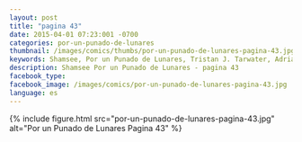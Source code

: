 ```yaml
---
layout: post
title: "pagina 43"
date: 2015-04-01 07:23:001 -0700
categories: por-un-punado-de-lunares
thumbnail: /images/comics/thumbs/por-un-punado-de-lunares-pagina-43.jpg
keywords: Shamsee, Por un Punado de Lunares, Tristan J. Tarwater, Adrian Ricker
description: Shamsee Por un Punado de Lunares - pagina 43
facebook_type: 
facebook_image: /images/comics/por-un-punado-de-lunares-pagina-43.jpg
language: es
---
```

{% include figure.html src="por-un-punado-de-lunares-pagina-43.jpg" alt="Por un Punado de Lunares Pagina 43" %}